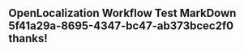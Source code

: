 <properties
ms.topic="hero-topic"
ms.test1="hero-topic"
ms.test2="test"/>

## OpenLocalization Workflow Test MarkDown 5f41a29a-8695-4347-bc47-ab373bcec2f0 thanks!
